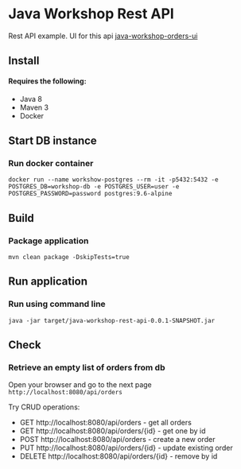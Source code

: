 # Java Workshop Rest API
Rest API example.  UI for this api [java-workshop-orders-ui](https://github.com/nradionov/java-workshop-orders-ui)

## Install
#### Requires the following:
- Java 8
- Maven 3
- Docker

## Start DB instance
### Run docker container
`docker run --name workshow-postgres --rm -it -p5432:5432 -e POSTGRES_DB=workshop-db -e POSTGRES_USER=user -e POSTGRES_PASSWORD=password postgres:9.6-alpine`

## Build
### Package application
`mvn clean package -DskipTests=true`

## Run application
### Run using command line
`java -jar target/java-workshop-rest-api-0.0.1-SNAPSHOT.jar`

## Check
### Retrieve an empty list of orders from db
Open your browser and go to the next page `http://localhost:8080/api/orders`

Try CRUD operations:

- GET http://localhost:8080/api/orders - get all orders
- GET http://localhost:8080/api/orders/{id} - get one by id
- POST http://localhost:8080/api/orders - create a new order
- PUT http://localhost:8080/api/orders/{id} - update existing order
- DELETE http://localhost:8080/api/orders/{id} - remove by id
